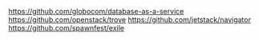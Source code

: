 https://github.com/globocom/database-as-a-service
https://github.com/openstack/trove
https://github.com/jetstack/navigator
https://github.com/spawnfest/exile

